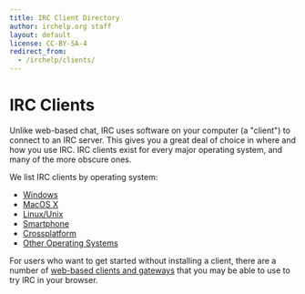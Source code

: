 ```yaml
---
title: IRC Client Directory
author: irchelp.org staff
layout: default
license: CC-BY-SA-4
redirect_from:
  - /irchelp/clients/
---
```


# IRC Clients

Unlike web-based chat, IRC uses software on your computer (a "client") to connect to an IRC server. This gives you a great deal of choice in where and how you use IRC. IRC clients exist for every major operating system, and many of the more obscure ones.

We list IRC clients by operating system:

* [Windows](/irchelp/clients/windows/)
* [MacOS X](/irchelp/clients/mac/)
* [Linux/Unix](/irchelp/clients/unix/)
* [Smartphone](/irchelp/clients/mobile/)
* [Crossplatform](/irchelp/clients/cross/)
* [Other Operating Systems](/clients/otheros)

For users who want to get started without installing a client, there are a number of [web-based clients and gateways](/clients/webclients.html) that you may be able to use to try IRC in your browser.

